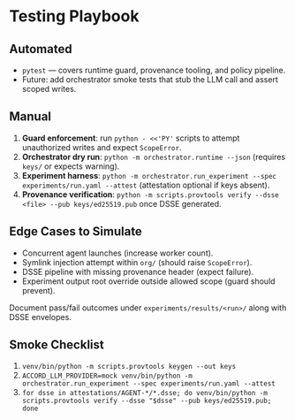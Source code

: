 <!--
provenance:
  _type: https://in-toto.io/Statement/v0.1
  subject:
  - name: docs/Testing.md
    digest: {}
  predicateType: https://accord.ai/schemas/testing-playbook@v1
  predicate:
    produced_by:
      agent_id: AGENT-ENG01
      agent_role: Engineering Synth
      coach_id: AGENT-OPS01
    process:
      toolchain:
      - name: manual-prep
        version: '0.1'
      mcp_sessions: []
    governance:
      gedi_ballot_uri: org/policy/gedi-ballots/2025-01-15-bootstrap.json
      decision_rule: condorcet
    quality_checks:
      review_status: pending
      tests: []
    security:
      isolation_level: sandbox
      provenance_level: slsa-lvl1
    materials:
    - name: tests/test_runtime_guard.py
      digest:
        sha256: f3be3adeb7b53230aa98700735385e1db45c4740865d5d1423f0f6f9bf1b3cbf
      role: unit_test
  signers:
  - id: AGENT-ENG01
    signature_ref: attestations/AGENT-ENG01/testing-playbook.dsse
-->

# Testing Playbook

## Automated
- `pytest` — covers runtime guard, provenance tooling, and policy pipeline.
- Future: add orchestrator smoke tests that stub the LLM call and assert scoped writes.

## Manual
1. **Guard enforcement**: run `python - <<'PY'` scripts to attempt unauthorized writes and expect `ScopeError`.
2. **Orchestrator dry run**: `python -m orchestrator.runtime --json` (requires `keys/` or expects warning).
3. **Experiment harness**: `python -m orchestrator.run_experiment --spec experiments/run.yaml --attest` (attestation optional if keys absent).
4. **Provenance verification**: `python -m scripts.provtools verify --dsse <file> --pub keys/ed25519.pub` once DSSE generated.

## Edge Cases to Simulate
- Concurrent agent launches (increase worker count).
- Symlink injection attempt within `org/` (should raise `ScopeError`).
- DSSE pipeline with missing provenance header (expect failure).
- Experiment output root override outside allowed scope (guard should prevent).

Document pass/fail outcomes under `experiments/results/<run>/` along with DSSE envelopes.

## Smoke Checklist
1. `venv/bin/python -m scripts.provtools keygen --out keys`
2. `ACCORD_LLM_PROVIDER=mock venv/bin/python -m orchestrator.run_experiment --spec experiments/run.yaml --attest`
3. `for dsse in attestations/AGENT-*/*.dsse; do venv/bin/python -m scripts.provtools verify --dsse "$dsse" --pub keys/ed25519.pub; done`
